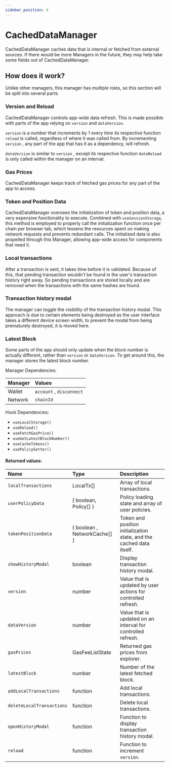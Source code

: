 ```yaml
---
sidebar_position: 4
---
```


# CachedDataManager

CachedDataManager caches data that is internal or fetched from external sources. If there would be more Managers in the future, they may help take some fields out of CachedDataManager.

## How does it work?

Unlike other managers, this manager has multiple roles, so this section will be split into several parts.

### Version and Reload

CachedDataManager controls app-wide data refresh. This is made possible with parts of the app relying on `version` and `dataVersion`.

`version` is a number that increments by 1 every time its respective function `reload` is called, regardless of where it was called from. By incrementing `version` , any part of the app that has it as a dependency, will refresh.

`dataVersion` is similar to `version` , except its respective function `dataReload` is only called within the manager on an interval.

### Gas Prices

CachedDataManager keeps track of fetched gas prices for any part of the app to access.

### Token and Position Data

CachedDataManager oversees the initialization of token and position data, a very expensive functionality to execute. Combined with `useSessionStorage`, this method is employed to properly call the initialization function once per chain per browser tab, which lessens the resources spent on making network requests and prevents redundant calls. The initialized data is also propelled through this Manager, allowing app-wide access for components that need it.

### Local transactions

After a transaction is sent, it takes time before it is validated. Because of this, that pending transaction wouldn't be found in the user's transaction history right away. So pending transactions are stored locally and are removed when the transactions with the same hashes are found.

### Transaction history modal

The manager can toggle the visibility of the transaction history modal. This approach is due to certain elements being destroyed as the user interface takes a different device screen width, to prevent the modal from being prematurely destroyed, it is moved here.

### Latest Block

Some parts of the app should only update when the block number is actually different, rather than `version` or `dataVersion`. To get around this, the manager stores the latest block number.

Manager Dependencies:

| Manager | Values                                                          |
| :--- | :------------------------------------------------------------------- |
| Wallet | `account` , `disconnect`
| Network | `chainId `

Hook Dependencies:
- `useLocalStorage()`
- `useReload()`
- `useFetchGasPrice()`
- `useGetLatestBlockNumber()`
- `useCacheTokens()`
- `usePolicyGetter()`

#### Returned values:
| Name | Type | Description                                                          |
| :--- | :--- | :------------------------------------------------------------------- |
|`localTransactions` | LocalTx[] | Array of local transactions.
|`userPolicyData` | { boolean, Policy[] } | Policy loading state and array of user policies.
|`tokenPositionData` | { boolean , NetworkCache[] } | Token and position initialization state, and the cached data itself.
|`showHistoryModal` | boolean | Display transaction history modal.
|`version` | number | Value that is updated by user actions for controlled refresh.
|`dataVersion` | number | Value that is updated on an interval for controlled refresh.
|`gasPrices` | GasFeeListState | Returned gas prices from explorer.
|`latestBlock` | number | Number of the latest fetched block.
|`addLocalTransactions` | function | Add local transactions.
|`deleteLocalTransactions` | function | Delete local transactions.
|`openHistoryModal` | function | Function to display transaction history modal.
|`reload` | function | Function to increment `version`.